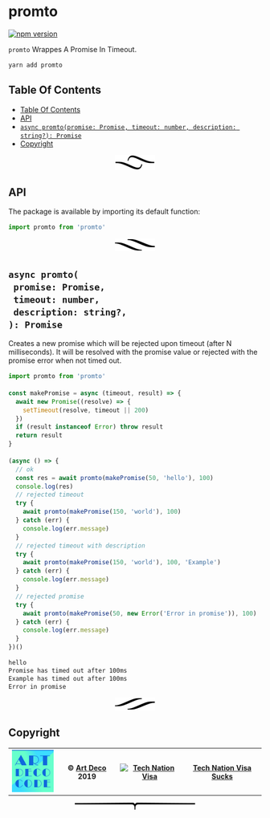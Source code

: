 # promto

[![npm version](https://badge.fury.io/js/promto.svg)](https://npmjs.org/package/promto)

`promto` Wrappes A Promise In Timeout.

```sh
yarn add promto
```

## Table Of Contents

- [Table Of Contents](#table-of-contents)
- [API](#api)
- [`async promto(promise: Promise, timeout: number, description: string?): Promise`](#async-promtopromise-promisetimeout-numberdescription-string-promise)
- [Copyright](#copyright)

<p align="center"><a href="#table-of-contents"><img src=".documentary/section-breaks/0.svg?sanitize=true"></a></p>

## API

The package is available by importing its default function:

```js
import promto from 'promto'
```

<p align="center"><a href="#table-of-contents"><img src=".documentary/section-breaks/1.svg?sanitize=true"></a></p>

## `async promto(`<br/>&nbsp;&nbsp;`promise: Promise,`<br/>&nbsp;&nbsp;`timeout: number,`<br/>&nbsp;&nbsp;`description: string?,`<br/>`): Promise`

Creates a new promise which will be rejected upon timeout (after N milliseconds). It will be resolved with the promise value or rejected with the promise error when not timed out.

```js
import promto from 'promto'

const makePromise = async (timeout, result) => {
  await new Promise((resolve) => {
    setTimeout(resolve, timeout || 200)
  })
  if (result instanceof Error) throw result
  return result
}

(async () => {
  // ok
  const res = await promto(makePromise(50, 'hello'), 100)
  console.log(res)
  // rejected timeout
  try {
    await promto(makePromise(150, 'world'), 100)
  } catch (err) {
    console.log(err.message)
  }
  // rejected timeout with description
  try {
    await promto(makePromise(150, 'world'), 100, 'Example')
  } catch (err) {
    console.log(err.message)
  }
  // rejected promise
  try {
    await promto(makePromise(50, new Error('Error in promise')), 100)
  } catch (err) {
    console.log(err.message)
  }
})()
```
```
hello
Promise has timed out after 100ms
Example has timed out after 100ms
Error in promise
```

<p align="center"><a href="#table-of-contents"><img src=".documentary/section-breaks/2.svg?sanitize=true"></a></p>

## Copyright

<table>
  <tr>
    <th>
      <a href="https://artd.eco">
        <img src="https://raw.githubusercontent.com/wrote/wrote/master/images/artdeco.png" alt="Art Deco" />
      </a>
    </th>
    <th>© <a href="https://artd.eco">Art Deco</a>   2019</th>
    <th>
      <a href="https://www.technation.sucks" title="Tech Nation Visa">
        <img src="https://raw.githubusercontent.com/artdecoweb/www.technation.sucks/master/anim.gif"
          alt="Tech Nation Visa" />
      </a>
    </th>
    <th><a href="https://www.technation.sucks">Tech Nation Visa Sucks</a></th>
  </tr>
</table>

<p align="center"><a href="#table-of-contents"><img src=".documentary/section-breaks/-1.svg?sanitize=true"></a></p>